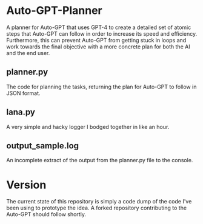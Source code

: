 # Auto-GPT-Planner
A planner for Auto-GPT that uses GPT-4 to create a detailed set of atomic steps that Auto-GPT can follow in order to increase its speed and efficiency. Furthermore, this can prevent Auto-GPT from getting stuck in loops and work towards the final objective with a more concrete plan for both the AI and the end user.

## planner.py
The code for planning the tasks, returning the plan for Auto-GPT to follow in JSON format.

## lana.py
A very simple and hacky logger I bodged together in like an hour.

## output_sample.log
An incomplete extract of the output from the planner.py file to the console.

# Version
The current state of this repository is simply a code dump of the code I've been using to prototype the idea. A forked repository contributing to the Auto-GPT should follow shortly.
